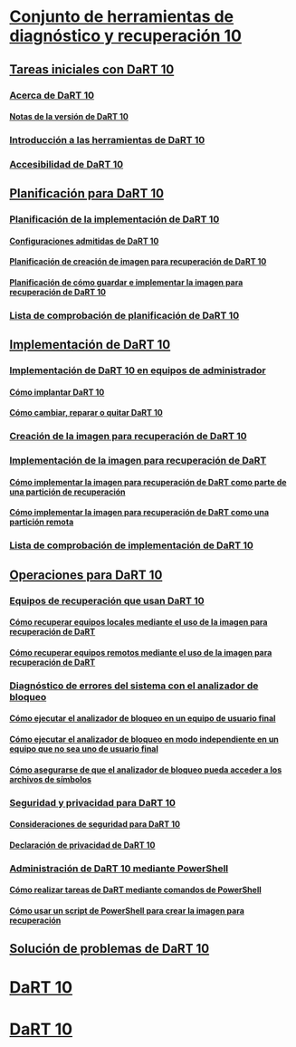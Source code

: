 # [Conjunto de herramientas de diagnóstico y recuperación 10](index.md)
## [Tareas iniciales con DaRT 10](getting-started-with-dart-10.md)
### [Acerca de DaRT 10](about-dart-10.md)
#### [Notas de la versión de DaRT 10](release-notes-for-dart-10.md)
### [Introducción a las herramientas de DaRT 10](overview-of-the-tools-in-dart-10.md)
### [Accesibilidad de DaRT 10](accessibility-for-dart-10.md)
## [Planificación para DaRT 10](planning-for-dart-10.md)
### [Planificación de la implementación de DaRT 10](planning-to-deploy-dart-10.md)
#### [Configuraciones admitidas de DaRT 10](dart-10-supported-configurations.md)
#### [Planificación de creación de imagen para recuperación de DaRT 10](planning-to-create-the-dart-10-recovery-image.md)
#### [Planificación de cómo guardar e implementar la imagen para recuperación de DaRT 10](planning-how-to-save-and-deploy-the-dart-10-recovery-image.md)
### [Lista de comprobación de planificación de DaRT 10](dart-10-planning-checklist.md)
## [Implementación de DaRT 10](deploying-dart-10.md)
### [Implementación de DaRT 10 en equipos de administrador](deploying-dart-10-to-administrator-computers.md)
#### [Cómo implantar DaRT 10](how-to-deploy-dart-10.md)
#### [Cómo cambiar, reparar o quitar DaRT 10](how-to-change-repair-or-remove-dart-10.md)
### [Creación de la imagen para recuperación de DaRT 10](creating-the-dart-10-recovery-image.md)
### [Implementación de la imagen para recuperación de DaRT](deploying-the-dart-recovery-image-dart-10.md)
#### [Cómo implementar la imagen para recuperación de DaRT como parte de una partición de recuperación](how-to-deploy-the-dart-recovery-image-as-part-of-a-recovery-partition-dart-10.md)
#### [Cómo implementar la imagen para recuperación de DaRT como una partición remota](how-to-deploy-the-dart-recovery-image-as-a-remote-partition-dart-10.md)
### [Lista de comprobación de implementación de DaRT 10](dart-10-deployment-checklist.md)
## [Operaciones para DaRT 10](operations-for-dart-10.md)
### [Equipos de recuperación que usan DaRT 10](recovering-computers-using-dart-10.md)
#### [Cómo recuperar equipos locales mediante el uso de la imagen para recuperación de DaRT](how-to-recover-local-computers-by-using-the-dart-recovery-image-dart-10.md)
#### [Cómo recuperar equipos remotos mediante el uso de la imagen para recuperación de DaRT](how-to-recover-remote-computers-by-using-the-dart-recovery-image-dart-10.md)
### [Diagnóstico de errores del sistema con el analizador de bloqueo](diagnosing-system-failures-with-crash-analyzer-dart-10.md)
#### [Cómo ejecutar el analizador de bloqueo en un equipo de usuario final](how-to-run-the-crash-analyzer-on-an-end-user-computer-dart-10.md)
#### [Cómo ejecutar el analizador de bloqueo en modo independiente en un equipo que no sea uno de usuario final](how-to-run-the-crash-analyzer-in-stand-alone-mode-on-a-computer-other-than-an-end-user-computer-dart-10.md)
#### [Cómo asegurarse de que el analizador de bloqueo pueda acceder a los archivos de símbolos](how-to-ensure-that-crash-analyzer-can-access-symbol-files-dart-10.md)
### [Seguridad y privacidad para DaRT 10](security-and-privacy-for-dart-10.md)
#### [Consideraciones de seguridad para DaRT 10](security-considerations-for-dart-10.md)
#### [Declaración de privacidad de DaRT 10](dart-10-privacy-statement.md)
### [Administración de DaRT 10 mediante PowerShell](administering-dart-10-using-powershell.md)
#### [Cómo realizar tareas de DaRT mediante comandos de PowerShell](how-to-perform-dart-tasks-by-using-powershell-commands-dart-10.md)
#### [Cómo usar un script de PowerShell para crear la imagen para recuperación](how-to-use-a-powershell-script-to-create-the-recovery-image-dart-10.md)
## [Solución de problemas de DaRT 10](troubleshooting-dart-10.md)
# [DaRT 10](dart-10--c--page.md)
# [DaRT 10](dart-10-cover-page.md)

